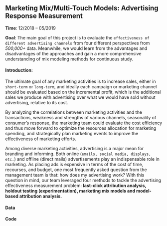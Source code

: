 ## Marketing Mix/Multi-Touch Models: Advertising Response Measurement 

**Time**: 12/2018 – 05/2019

**Goal**: 
The main goal of this project is to evaluate the `effectiveness of different advertising channels` from four different perspectives from *500,000+* data. Meanwhile, we would learn from the advantages and disadvantages of the approaches and gain a more comprehensive understanding of mix modeling methods for continuous study.

#### Introduction:
The ultimate goal of any marketing activities is to increase sales, either in `short-term` or `long-term`, and ideally each campaign or marketing channel should be evaluated based on the incremental profit, which is the additional sales we produce with advertising over what we would have sold without advertising, relative to its cost. 

By analyzing the correlations between marketing activities and the transactions, weakness and strengths of various channels, seasonality of consumer’s response, the marketing team could evaluate the cost efficiency and thus move forward to optimize the resources allocation for marketing spending, and strategically plan marketing events to improve the effectiveness of marketing efforts.

Among diverse marketing activities, advertising is a major mean for branding and informing. Both online (`emails, social media, displays, etc.`) and offline (direct mails) advertisements play an indispensable role in marketing. As placing ads is expensive in terms of the cost of time, recourses, and budget, one most frequently asked question from the management team is that: how does my advertising work? With this question in mind, our team leveraged four methods to tackle the advertising effectiveness measurement problem: **last-click attribution analysis, holdout testing (experimentation), marketing mix models and model-based attribution analysis.** 

#### Data



#### Code
